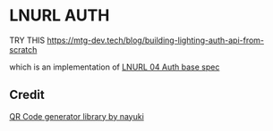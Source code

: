 # LNURL AUTH

TRY THIS https://mtg-dev.tech/blog/building-lighting-auth-api-from-scratch

which is an implementation of [LNURL 04 Auth base spec](https://github.com/lnurl/luds)

## Credit

[QR Code generator library
 by nayuki](https://github.com/nayuki/QR-Code-generator/blob/master/typescript-javascript/qrcodegen-input-demo.ts)